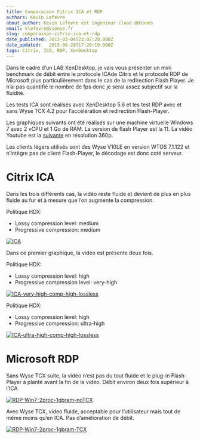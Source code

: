 ```yaml
---
title: Comparaison Citrix ICA et RDP
authors: Kevin Lefevre
about_author: Kevin Lefevre est ingenieur cloud @Osones
email: klefevre@vsense.fr
slug: comparaison-citrix-ica-et-rdp
date_published: 2013-03-04T23:02:28.000Z
date_updated:   2015-06-28T17:20:19.000Z
tags: Citrix, ICA, RDP, XenDesktop
---
```



Dans le cadre d’un LAB XenDesktop, je vais vous présenter un mini benchmark de débit entre le protocole ICAde Citrix et le protocole RDP de Microsoft plus particulièrement dans le cas de la redirection Flash Player. Je n’ai pas quantifié le nombre de fps donc je serai assez subjectif sur la fluidité.

Les tests ICA sont réalisés avec XenDesktop 5.6 et les test RDP avec et sans Wyse TCX 4.2 pour l’accélération et redirection Flash-Player.

Les graphiques suivants ont été réalisés sur une machine virtuelle Windows 7 avec 2 vCPU et 1 Go de RAM. La version de flash Player est la 11. La vidéo Youtube est la [suivante](http://www.youtube.com/watch?v=BTiZD7p_oTc "Best fractale Zoom") en résolution 360p.

Les clients légers utilisés sont des Wyse V10LE en version WTOS 7.1.122 et n’intègre pas de client Flash-Player, le décodage est donc coté serveur.


# **Citrix ICA**

Dans les trois différents cas, la vidéo reste fluide et devient de plus en plus fluide au fur et à mesure que l’on augmente la compression.

Politique HDX:

- Lossy compression level: medium
- Progressive compression: medium

[![](http://res.cloudinary.com/vsense/image/upload/v1435508419/ICA-e1409681084434_ksn1xe.png "ICA")](http://res.cloudinary.com/vsense/image/upload/v1435508419/ICA-e1409681084434_ksn1xe.png)

Dans ce premier graphique, la vidéo est présente deux fois.

Politique HDX:

- Lossy compression level: high
- Progressive compression level: very-high

[![](http://res.cloudinary.com/vsense/image/upload/v1435508418/ICA-very-high-comp-high-lossless1_orwlva.png "ICA-very-high-comp-high-lossless")](http://res.cloudinary.com/vsense/image/upload/v1435508418/ICA-very-high-comp-high-lossless1_orwlva.png)

Politique HDX:

- Lossy compression level: high
- Progressive compression: ultra-high

[![](http://res.cloudinary.com/vsense/image/upload/v1435508417/ICA-ultra-high-comp-high-lossless1_iq8ugl.png "ICA-ultra-high-comp-high-lossless")](http://res.cloudinary.com/vsense/image/upload/v1435508417/ICA-ultra-high-comp-high-lossless1_iq8ugl.png)


# Microsoft RDP

Sans Wyse TCX suite, la vidéo n’est pas du tout fluide et le plug-in Flash-Player à planté avant la fin de la vidéo. Débit environ deux fois supérieur à l’ICA

[![](http://res.cloudinary.com/vsense/image/upload/v1435508416/RDP-Win7-2proc-1gbram-noTCX1_acom7n.png "RDP-Win7-2proc-1gbram-noTCX")](http://res.cloudinary.com/vsense/image/upload/v1435508416/RDP-Win7-2proc-1gbram-noTCX1_acom7n.png)

Avec Wyse TCX, video fluide, acceptable pour l’utilisateur mais tout de même moins qu’en ICA. Pas d’amélioration de débit.

[![](http://res.cloudinary.com/vsense/image/upload/v1435508416/RDP-Win7-2proc-1gbram-TCX1_tpd8h8.png "RDP-Win7-2proc-1gbram-TCX")](http://res.cloudinary.com/vsense/image/upload/v1435508416/RDP-Win7-2proc-1gbram-TCX1_tpd8h8.png)
